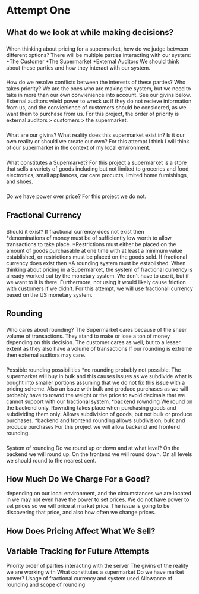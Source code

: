 Attempt One
===========

What do we look at while making decisions?
------------------------------------------
### 
When thinking about pricing for a supermarket, how do we judge between different options?
There will be multiple parties interacting with our system:
*The Customer
*The Supermarket
*External Auditors
We should think about these parties and how they interact with our system.
###
How do we resolve conflicts between the interests of these parties?
Who takes priority? We are the ones who are making the system, but we need to take in more than our own convienience into account. See our givins below. External auditors wield power to wreck us if they do not recieve information from us, and the convienience of customers should be considered, as we want them to purchase from us. For this project, the order of priority is external auditors > customers > the supermarket.
### 
What are our givins?
What reality does this supermarket exist in? Is it our own reality or should we create our own? For this attempt I think I will think of our supermarket in the context of my local environment. 
###
What constitutes a Supermarket?
For this project a supermarket is a store that sells a variety of goods including but not limited to groceries and food, electronics, small appliances, car care procucts, limited home furnishings, and shoes.
###
Do we have power over price?
For this project we do not. 

Fractional Currency
-------------------
###
Should it exist?
If fractional currency does not exist then  
*denominations of money must be of sufficiently low worth to allow transactions to take place.
*Restrictions must either be placed on the amount of goods purchasable at one time with at least a minimum value established, or restrictions must be placed on the goods sold.
If fractional currency does exist then
*A rounding system must be established.
When thinking about pricing in a Supermarket, the system of fractional currency is already worked out by the monetary system. We don't have to use it, but if we want to it is there. Furthermore, not using it would likely cause friction with customers if we didn't.
For this attempt, we will use fractionall currency based on the US monetary system.  

Rounding
--------
###
Who cares about rounding?
The Supermarket cares because of the sheer volume of transactions. They stand to make or lose a ton of money depending on this decision.
The customer cares as well, but to a lesser extent as they also have a volume of transactions
If our rounding is extreme then external auditors may care.
###
Possible rounding possibilities
*no rounding
probably not possible. The supermarket will buy in bulk and this causes issues as we subdivide what is bought into smaller portions assuming that we do not fix this issue with a pricing scheme. Also an issue with bulk and produce purchases as we will probably have to rownd the weight or the price to avoid decimals that we cannot support with our fractional system.
*backend rownding
We round on the backend only. Rownding takes place when purchasing goods and subdividing them only. Allows subdivision of goods, but not bulk or produce purchases. 
*backend and frontend rounding
allows subdivision, bulk and produce purchases
For this project we will allow backend and frontend rounding. 
###
System of rounding
Do we round up or down and at what level?
On the backend we will round up. On the frontend we will round down. 
On all levels we should round to the nearest cent. 

How Much Do We Charge For a Good?
---------------------------------
depending on our local environment, and the circumstances we are located in we may not even have the power to set prices. We do not have power to set prices so we will price at market price. The issue is going to be discovering that price, and also how often we change prices.


How Does Pricing Affect What We Sell?
-------------------------------------


Variable Tracking for Future Attempts
-------------------------------------
Priority order of parties interacting with the server
The givins of the reality we are working with
What constitutes a supermarket
Do we have market power?
Usage of fractional currency and system used
Allowance of rounding and scope of rounding